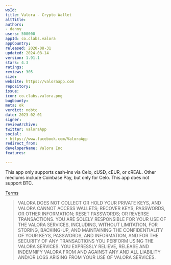 ```yaml
---
wsId: 
title: Valora - Crypto Wallet
altTitle: 
authors:
- danny
users: 500000
appId: co.clabs.valora
appCountry: 
released: 2020-08-31
updated: 2024-08-14
version: 1.91.1
stars: 4.3
ratings: 
reviews: 305
size: 
website: https://valoraapp.com
repository: 
issue: 
icon: co.clabs.valora.png
bugbounty: 
meta: ok
verdict: nobtc
date: 2023-02-01
signer: 
reviewArchive: 
twitter: valoraApp
social:
- https://www.facebook.com/ValoraApp
redirect_from: 
developerName: Valora Inc
features: 

---
```


This app only supports cash-ins via Celo, cUSD, cEUR, or cREAL. Other mediums include Coinbase Pay, but only for Celo. This app does not support BTC.

[Terms](https://valoraapp.com/terms)

> VALORA DOES NOT COLLECT OR HOLD YOUR PRIVATE KEYS, AND VALORA CANNOT ACCESS WALLETS; RECOVER KEYS, PASSWORDS, OR OTHER INFORMATION; RESET PASSWORDS; OR REVERSE TRANSACTIONS. YOU ARE SOLELY RESPONSIBLE FOR YOUR USE OF THE VALORA SERVICES, INCLUDING, WITHOUT LIMITATION, FOR STORING, BACKING-UP, AND MAINTAINING THE CONFIDENTIALITY OF YOUR KEYS, PASSWORDS, AND INFORMATION, AND FOR THE SECURITY OF ANY TRANSACTIONS YOU PERFORM USING THE VALORA SERVICES. YOU EXPRESSLY RELIEVE, RELEASE AND INDEMNIFY VALORA FROM AND AGAINST ANY AND ALL LIABILITY AND/OR LOSS ARISING FROM YOUR USE OF VALORA SERVICES.